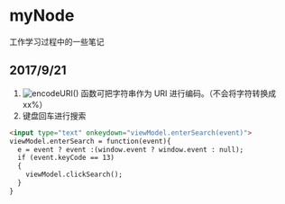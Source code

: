 # myNode
工作学习过程中的一些笔记

## 2017/9/21
1. ![encodeURI()](http://www.w3school.com.cn/jsref/jsref_encodeuri.asp) 函数可把字符串作为 URI 进行编码。（不会将字符转换成xx%）
2. 键盘回车进行搜索
  ```html
  <input type="text" onkeydown="viewModel.enterSearch(event)">
  viewModel.enterSearch = function(event){
    e = event ? event :(window.event ? window.event : null);  
    if (event.keyCode == 13)  
    {  
      viewModel.clickSearch();  
    }  
  }
  ```
